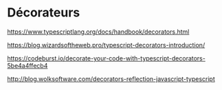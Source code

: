 # Décorateurs

<https://www.typescriptlang.org/docs/handbook/decorators.html>

<https://blog.wizardsoftheweb.pro/typescript-decorators-introduction/>

<https://codeburst.io/decorate-your-code-with-typescript-decorators-5be4a4ffecb4>

<http://blog.wolksoftware.com/decorators-reflection-javascript-typescript>
